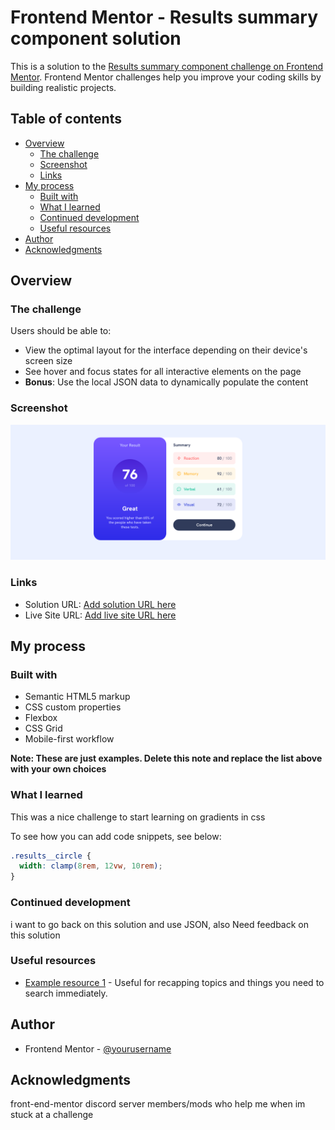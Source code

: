 # Frontend Mentor - Results summary component solution

This is a solution to the [Results summary component challenge on Frontend Mentor](https://www.frontendmentor.io/challenges/results-summary-component-CE_K6s0maV). Frontend Mentor challenges help you improve your coding skills by building realistic projects.

## Table of contents

- [Overview](#overview)
  - [The challenge](#the-challenge)
  - [Screenshot](#screenshot)
  - [Links](#links)
- [My process](#my-process)
  - [Built with](#built-with)
  - [What I learned](#what-i-learned)
  - [Continued development](#continued-development)
  - [Useful resources](#useful-resources)
- [Author](#author)
- [Acknowledgments](#acknowledgments)

## Overview

### The challenge

Users should be able to:

- View the optimal layout for the interface depending on their device's screen size
- See hover and focus states for all interactive elements on the page
- **Bonus**: Use the local JSON data to dynamically populate the content

### Screenshot

![](./results-summary-screenshot.png)

### Links

- Solution URL: [Add solution URL here](https://www.frontendmentor.io/solutions/results-summary-component-zNFS8dCtBa)
- Live Site URL: [Add live site URL here](https://pastasus.github.io/results-summary-component-main/)

## My process

### Built with

- Semantic HTML5 markup
- CSS custom properties
- Flexbox
- CSS Grid
- Mobile-first workflow

**Note: These are just examples. Delete this note and replace the list above with your own choices**

### What I learned

This was a nice challenge to start learning on gradients in css

To see how you can add code snippets, see below:

```css
.results__circle {
  width: clamp(8rem, 12vw, 10rem);
}
```

### Continued development

i want to go back on this solution and use JSON, also Need feedback on this solution

### Useful resources

- [Example resource 1](https://chatgpt.com) - Useful for recapping topics and things you need to search immediately.

## Author

- Frontend Mentor - [@yourusername](https://www.frontendmentor.io/profile/PastaSus)

## Acknowledgments

front-end-mentor discord server members/mods who help me when im stuck at a challenge
